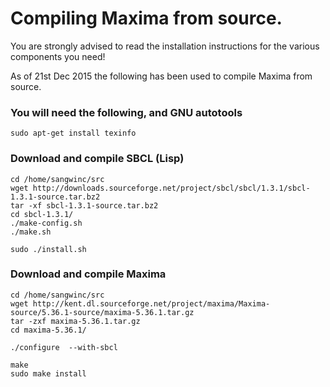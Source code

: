 # Compiling Maxima from source.

You are strongly advised to read the installation instructions for the various components you need!

As of 21st Dec 2015 the following has been used to compile Maxima from source.

### You will need the following, and GNU autotools 

    sudo apt-get install texinfo

### Download and compile SBCL (Lisp)

    cd /home/sangwinc/src
    wget http://downloads.sourceforge.net/project/sbcl/sbcl/1.3.1/sbcl-1.3.1-source.tar.bz2
    tar -xf sbcl-1.3.1-source.tar.bz2
    cd sbcl-1.3.1/
    ./make-config.sh
    ./make.sh

    sudo ./install.sh

### Download and compile Maxima

    cd /home/sangwinc/src
    wget http://kent.dl.sourceforge.net/project/maxima/Maxima-source/5.36.1-source/maxima-5.36.1.tar.gz
    tar -zxf maxima-5.36.1.tar.gz
    cd maxima-5.36.1/

    ./configure  --with-sbcl

    make
    sudo make install


